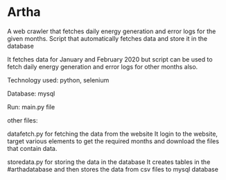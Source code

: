 # Artha
A web crawler that fetches daily energy generation and error logs for the given months. Script that automatically fetches data and store it in the database

It fetches data for January and February 2020 but script can be used to fetch daily energy generation and error logs for other months also. 

Technology used: python, selenium

Database: mysql

Run: main.py file

other files: 

datafetch.py for fetching the data from the website
It login to the website, target various elements to get the required months and download the files that contain data.

storedata.py for storing the data in the database
It creates tables in the #arthadatabase and then stores the data from csv files to mysql database



